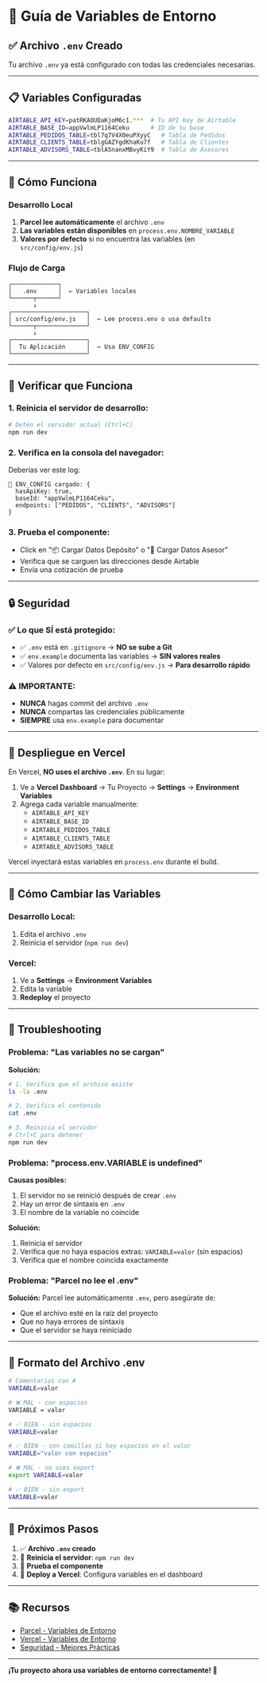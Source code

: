 # 🔐 Guía de Variables de Entorno

## ✅ Archivo `.env` Creado

Tu archivo `.env` ya está configurado con todas las credenciales necesarias.

---

## 📋 Variables Configuradas

```bash
AIRTABLE_API_KEY=patRKAOUDaKjoM6c1.***  # Tu API Key de Airtable
AIRTABLE_BASE_ID=appVwlmLP1164Ceku      # ID de tu base
AIRTABLE_PEDIDOS_TABLE=tbl7q7V4X0euPXyyC   # Tabla de Pedidos
AIRTABLE_CLIENTS_TABLE=tblgGAZYgdKhaKu7f   # Tabla de Clientes
AIRTABLE_ADVISORS_TABLE=tblA5nanxMBvyKiY9  # Tabla de Asesores
```

---

## 🚀 Cómo Funciona

### Desarrollo Local

1. **Parcel lee automáticamente** el archivo `.env`
2. **Las variables están disponibles** en `process.env.NOMBRE_VARIABLE`
3. **Valores por defecto** si no encuentra las variables (en `src/config/env.js`)

### Flujo de Carga

```
┌─────────────┐
│   .env      │  ← Variables locales
└──────┬──────┘
       ↓
┌─────────────────────┐
│ src/config/env.js   │  ← Lee process.env o usa defaults
└──────┬──────────────┘
       ↓
┌─────────────────────┐
│  Tu Aplicación      │  ← Usa ENV_CONFIG
└─────────────────────┘
```

---

## 🧪 Verificar que Funciona

### 1. Reinicia el servidor de desarrollo:
```bash
# Detén el servidor actual (Ctrl+C)
npm run dev
```

### 2. Verifica en la consola del navegador:
Deberías ver este log:
```
🔧 ENV_CONFIG cargado: {
  hasApiKey: true,
  baseId: "appVwlmLP1164Ceku",
  endpoints: ["PEDIDOS", "CLIENTS", "ADVISORS"]
}
```

### 3. Prueba el componente:
- Click en "📦 Cargar Datos Depósito" o "👔 Cargar Datos Asesor"
- Verifica que se carguen las direcciones desde Airtable
- Envía una cotización de prueba

---

## 🔒 Seguridad

### ✅ Lo que SÍ está protegido:
- ✅ `.env` está en `.gitignore` → **NO se sube a Git**
- ✅ `env.example` documenta las variables → **SIN valores reales**
- ✅ Valores por defecto en `src/config/env.js` → **Para desarrollo rápido**

### ⚠️ IMPORTANTE:
- **NUNCA** hagas commit del archivo `.env`
- **NUNCA** compartas las credenciales públicamente
- **SIEMPRE** usa `env.example` para documentar

---

## 🚀 Despliegue en Vercel

En Vercel, **NO uses el archivo `.env`**. En su lugar:

1. Ve a **Vercel Dashboard** → Tu Proyecto → **Settings** → **Environment Variables**
2. Agrega cada variable manualmente:
   - `AIRTABLE_API_KEY`
   - `AIRTABLE_BASE_ID`
   - `AIRTABLE_PEDIDOS_TABLE`
   - `AIRTABLE_CLIENTS_TABLE`
   - `AIRTABLE_ADVISORS_TABLE`

Vercel inyectará estas variables en `process.env` durante el build.

---

## 🔄 Cómo Cambiar las Variables

### Desarrollo Local:
1. Edita el archivo `.env`
2. Reinicia el servidor (`npm run dev`)

### Vercel:
1. Ve a **Settings** → **Environment Variables**
2. Edita la variable
3. **Redeploy** el proyecto

---

## 🐛 Troubleshooting

### Problema: "Las variables no se cargan"

**Solución:**
```bash
# 1. Verifica que el archivo existe
ls -la .env

# 2. Verifica el contenido
cat .env

# 3. Reinicia el servidor
# Ctrl+C para detener
npm run dev
```

### Problema: "process.env.VARIABLE is undefined"

**Causas posibles:**
1. El servidor no se reinició después de crear `.env`
2. Hay un error de sintaxis en `.env`
3. El nombre de la variable no coincide

**Solución:**
1. Reinicia el servidor
2. Verifica que no haya espacios extras: `VARIABLE=valor` (sin espacios)
3. Verifica que el nombre coincida exactamente

### Problema: "Parcel no lee el .env"

**Solución:**
Parcel lee automáticamente `.env`, pero asegúrate de:
- Que el archivo esté en la raíz del proyecto
- Que no haya errores de sintaxis
- Que el servidor se haya reiniciado

---

## 📝 Formato del Archivo .env

```bash
# Comentarios con #
VARIABLE=valor

# ❌ MAL - con espacios
VARIABLE = valor

# ✅ BIEN - sin espacios
VARIABLE=valor

# ✅ BIEN - con comillas si hay espacios en el valor
VARIABLE="valor con espacios"

# ❌ MAL - no uses export
export VARIABLE=valor

# ✅ BIEN - sin export
VARIABLE=valor
```

---

## 🎯 Próximos Pasos

1. ✅ **Archivo `.env` creado**
2. 🔄 **Reinicia el servidor**: `npm run dev`
3. 🧪 **Prueba el componente**
4. 🚀 **Deploy a Vercel**: Configura variables en el dashboard

---

## 📚 Recursos

- [Parcel - Variables de Entorno](https://parceljs.org/features/node-emulation/#environment-variables)
- [Vercel - Variables de Entorno](https://vercel.com/docs/environment-variables)
- [Seguridad - Mejores Prácticas](https://12factor.net/config)

---

**¡Tu proyecto ahora usa variables de entorno correctamente! 🎉**

